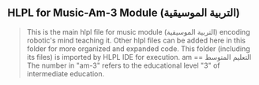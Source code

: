 ## HLPL for Music-Am-3 Module (التربية الموسيقية)
>This is the main hlpl file for music module (التربية الموسيقية) encoding robotic's mind teaching it.
>Other hlpl files can be added here in this folder for more organized and expanded code.
>This folder (including its files) is imported by HLPL IDE for execution.
>am == التعليم المتوسط
>The number in "am-3" refers to the educational level "3" of intermediate education.
